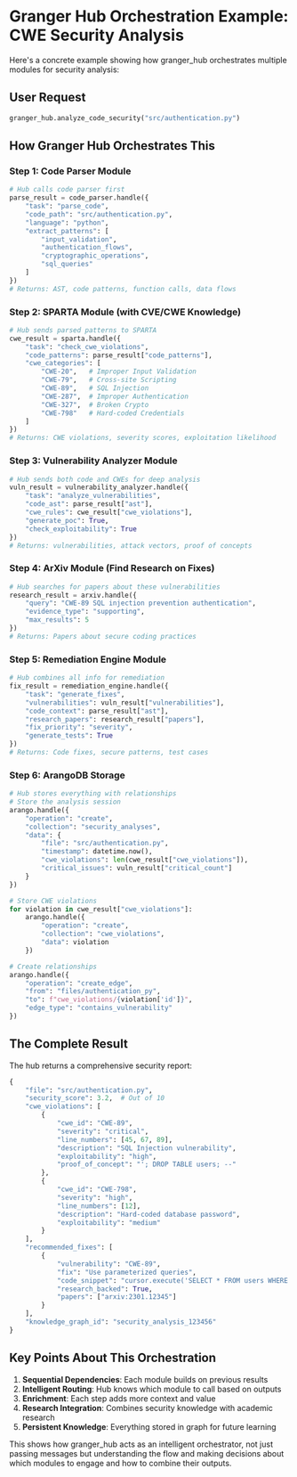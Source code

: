 # Granger Hub Orchestration Example: CWE Security Analysis

Here's a concrete example showing how granger_hub orchestrates multiple modules for security analysis:

## User Request
```python
granger_hub.analyze_code_security("src/authentication.py")
```

## How Granger Hub Orchestrates This

### Step 1: Code Parser Module
```python
# Hub calls code parser first
parse_result = code_parser.handle({
    "task": "parse_code",
    "code_path": "src/authentication.py",
    "language": "python",
    "extract_patterns": [
        "input_validation",
        "authentication_flows",
        "cryptographic_operations",
        "sql_queries"
    ]
})
# Returns: AST, code patterns, function calls, data flows
```

### Step 2: SPARTA Module (with CVE/CWE Knowledge)
```python
# Hub sends parsed patterns to SPARTA
cwe_result = sparta.handle({
    "task": "check_cwe_violations",
    "code_patterns": parse_result["code_patterns"],
    "cwe_categories": [
        "CWE-20",   # Improper Input Validation
        "CWE-79",   # Cross-site Scripting
        "CWE-89",   # SQL Injection
        "CWE-287",  # Improper Authentication
        "CWE-327",  # Broken Crypto
        "CWE-798"   # Hard-coded Credentials
    ]
})
# Returns: CWE violations, severity scores, exploitation likelihood
```

### Step 3: Vulnerability Analyzer Module
```python
# Hub sends both code and CWEs for deep analysis
vuln_result = vulnerability_analyzer.handle({
    "task": "analyze_vulnerabilities",
    "code_ast": parse_result["ast"],
    "cwe_rules": cwe_result["cwe_violations"],
    "generate_poc": True,
    "check_exploitability": True
})
# Returns: vulnerabilities, attack vectors, proof of concepts
```

### Step 4: ArXiv Module (Find Research on Fixes)
```python
# Hub searches for papers about these vulnerabilities
research_result = arxiv.handle({
    "query": "CWE-89 SQL injection prevention authentication",
    "evidence_type": "supporting",
    "max_results": 5
})
# Returns: Papers about secure coding practices
```

### Step 5: Remediation Engine Module
```python
# Hub combines all info for remediation
fix_result = remediation_engine.handle({
    "task": "generate_fixes",
    "vulnerabilities": vuln_result["vulnerabilities"],
    "code_context": parse_result["ast"],
    "research_papers": research_result["papers"],
    "fix_priority": "severity",
    "generate_tests": True
})
# Returns: Code fixes, secure patterns, test cases
```

### Step 6: ArangoDB Storage
```python
# Hub stores everything with relationships
# Store the analysis session
arango.handle({
    "operation": "create",
    "collection": "security_analyses",
    "data": {
        "file": "src/authentication.py",
        "timestamp": datetime.now(),
        "cwe_violations": len(cwe_result["cwe_violations"]),
        "critical_issues": vuln_result["critical_count"]
    }
})

# Store CWE violations
for violation in cwe_result["cwe_violations"]:
    arango.handle({
        "operation": "create",
        "collection": "cwe_violations",
        "data": violation
    })

# Create relationships
arango.handle({
    "operation": "create_edge",
    "from": "files/authentication_py",
    "to": f"cwe_violations/{violation['id']}",
    "edge_type": "contains_vulnerability"
})
```

## The Complete Result

The hub returns a comprehensive security report:
```python
{
    "file": "src/authentication.py",
    "security_score": 3.2,  # Out of 10
    "cwe_violations": [
        {
            "cwe_id": "CWE-89",
            "severity": "critical",
            "line_numbers": [45, 67, 89],
            "description": "SQL Injection vulnerability",
            "exploitability": "high",
            "proof_of_concept": "'; DROP TABLE users; --"
        },
        {
            "cwe_id": "CWE-798",
            "severity": "high", 
            "line_numbers": [12],
            "description": "Hard-coded database password",
            "exploitability": "medium"
        }
    ],
    "recommended_fixes": [
        {
            "vulnerability": "CWE-89",
            "fix": "Use parameterized queries",
            "code_snippet": "cursor.execute('SELECT * FROM users WHERE id = ?', (user_id,))",
            "research_backed": True,
            "papers": ["arxiv:2301.12345"]
        }
    ],
    "knowledge_graph_id": "security_analysis_123456"
}
```

## Key Points About This Orchestration

1. **Sequential Dependencies**: Each module builds on previous results
2. **Intelligent Routing**: Hub knows which module to call based on outputs
3. **Enrichment**: Each step adds more context and value
4. **Research Integration**: Combines security knowledge with academic research
5. **Persistent Knowledge**: Everything stored in graph for future learning

This shows how granger_hub acts as an intelligent orchestrator, not just passing messages but understanding the flow and making decisions about which modules to engage and how to combine their outputs.